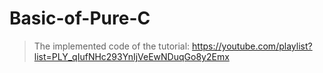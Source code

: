 # Basic-of-Pure-C
> The implemented code of the tutorial: https://youtube.com/playlist?list=PLY_qIufNHc293YnIjVeEwNDuqGo8y2Emx
